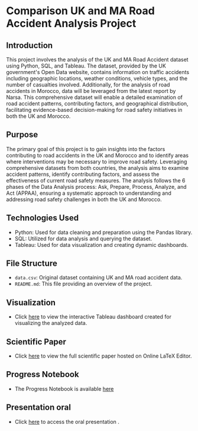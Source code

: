# Comparison UK and MA Road Accident Analysis Project


## Introduction
This project involves the analysis of the UK and MA Road Accident dataset using Python, SQL, and Tableau. The dataset, provided by the UK government's Open Data website, contains information on traffic accidents including geographic locations, weather conditions, vehicle types, and the number of casualties involved. Additionally, for the analysis of road accidents in Morocco, data will be leveraged from the latest report by Narsa. This comprehensive dataset will enable a detailed examination of road accident patterns, contributing factors, and geographical distribution, facilitating evidence-based decision-making for road safety initiatives in both the UK and Morocco.

## Purpose
The primary goal of this project is to gain insights into the factors contributing to road accidents in the UK and Morocco and to identify areas where interventions may be necessary to improve road safety. Leveraging comprehensive datasets from both countries, the analysis aims to examine accident patterns, identify contributing factors, and assess the effectiveness of current road safety measures. The analysis follows the 6 phases of the Data Analysis process: Ask, Prepare, Process, Analyze, and Act (APPAA), ensuring a systematic approach to understanding and addressing road safety challenges in both the UK and Morocco.

## Technologies Used
- Python: Used for data cleaning and preparation using the Pandas library.
- SQL: Utilized for data analysis and querying the dataset.
- Tableau: Used for data visualization and creating dynamic dashboards.

## File Structure
- `data.csv`: Original dataset containing UK and MA road accident data.
- `README.md`: This file providing an overview of the project.

## Visualization
- Click [here](https://public.tableau.com/app/profile/achraf.el.ouahabi/viz/ComparaisonentreUKvsMarocROADACCIDENT/RoadAccidentDashboard) to view the interactive Tableau dashboard created for visualizing the analyzed data.

## Scientific Paper
- Click [here](https://fr.overleaf.com/read/qcpwdnvtjbwm#a5408c) to view the full scientific paper hosted on Online LaTeX Editor.

## Progress Notebook
- The Progress Notebook is available [here](https://docs.google.com/document/d/1qwuTVLQLJ64HKg9eUOtHgy9eprB8FRY9DLeHRKh6ByQ/edit)

## Presentation oral
- Click [here](link-to-oral-presentation) to access the oral presentation .

